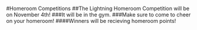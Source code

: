 <br/>
#Homeroom Competitions
##The Lightning Homeroom Competition will be on November 4th!
###It will be in the gym.
###Make sure to come to cheer on your homeroom!
####Winners will be recieving homeroom points!




<!--###At the Soccer Field (Gym if raining)
####Rules:
>####3 participants per homeroom
>####Handkerchiefs will be tied around the participants' legs
>####The handkerchief must be on until you finish the race
>####The race will be 10 meters long
>####You will have to go to the cone on the other side and then come back
###Homeroom reps, don't forget to choose representatives for the competition.-->

<!--# Look At the Books Drive

### When: 5/20-6/3
### What: Collecting gently used books to help raise money for Nepal earthquake relief
### _The books will be sold to the Recycle Bookstore, and all profits will be donated_
### Where: Collection boxes are located in both locker rooms and in front of the MP room-->

